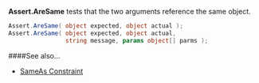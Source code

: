 **Assert.AreSame** tests that the two arguments reference the same object.

```C#
Assert.AreSame( object expected, object actual );
Assert.AreSame( object expected, object actual,
                string message, params object[] parms );
```

####See also...
 * [SameAs Constraint](SameAsConstraint)